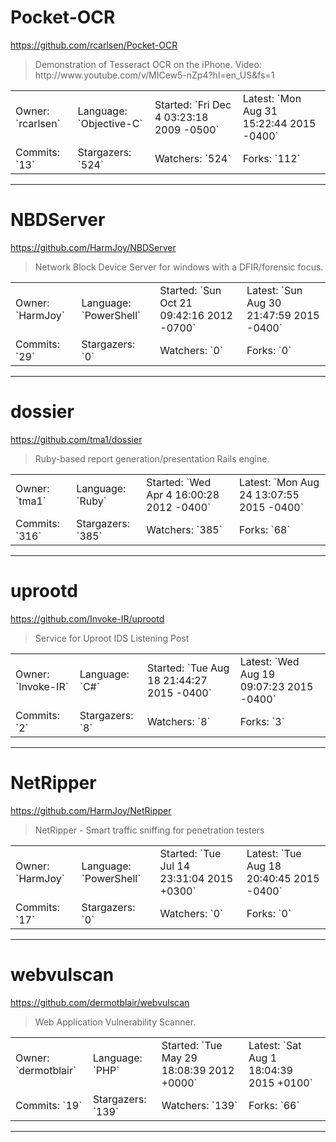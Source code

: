# Pocket-OCR

https://github.com/rcarlsen/Pocket-OCR
<blockquote>
Demonstration of Tesseract OCR on the iPhone. Video: http://www.youtube.com/v/MICew5-nZp4?hl=en_US&amp;fs=1
</blockquote>

<table>
<tr><td>Owner: `rcarlsen`</td>
    <td>Language: `Objective-C`</td>
    <td>Started: `Fri Dec 4 03:23:18 2009 -0500`</td>
    <td>Latest: `Mon Aug 31 15:22:44 2015 -0400`</td></tr>
<tr><td>Commits: `13`</td>
    <td>Stargazers: `524`</td>
    <td>Watchers: `524`</td>
    <td>Forks: `112`</td></tr>
</table>

---

# NBDServer

https://github.com/HarmJoy/NBDServer
<blockquote>
Network Block Device Server for windows with a DFIR/forensic focus.
</blockquote>

<table>
<tr><td>Owner: `HarmJoy`</td>
    <td>Language: `PowerShell`</td>
    <td>Started: `Sun Oct 21 09:42:16 2012 -0700`</td>
    <td>Latest: `Sun Aug 30 21:47:59 2015 -0400`</td></tr>
<tr><td>Commits: `29`</td>
    <td>Stargazers: `0`</td>
    <td>Watchers: `0`</td>
    <td>Forks: `0`</td></tr>
</table>

---

# dossier

https://github.com/tma1/dossier
<blockquote>
Ruby-based report generation/presentation Rails engine.
</blockquote>

<table>
<tr><td>Owner: `tma1`</td>
    <td>Language: `Ruby`</td>
    <td>Started: `Wed Apr 4 16:00:28 2012 -0400`</td>
    <td>Latest: `Mon Aug 24 13:07:55 2015 -0400`</td></tr>
<tr><td>Commits: `316`</td>
    <td>Stargazers: `385`</td>
    <td>Watchers: `385`</td>
    <td>Forks: `68`</td></tr>
</table>

---

# uprootd

https://github.com/Invoke-IR/uprootd
<blockquote>
Service for Uproot IDS Listening Post
</blockquote>

<table>
<tr><td>Owner: `Invoke-IR`</td>
    <td>Language: `C#`</td>
    <td>Started: `Tue Aug 18 21:44:27 2015 -0400`</td>
    <td>Latest: `Wed Aug 19 09:07:23 2015 -0400`</td></tr>
<tr><td>Commits: `2`</td>
    <td>Stargazers: `8`</td>
    <td>Watchers: `8`</td>
    <td>Forks: `3`</td></tr>
</table>

---

# NetRipper

https://github.com/HarmJoy/NetRipper
<blockquote>
NetRipper - Smart traffic sniffing for penetration testers
</blockquote>

<table>
<tr><td>Owner: `HarmJoy`</td>
    <td>Language: `PowerShell`</td>
    <td>Started: `Tue Jul 14 23:31:04 2015 +0300`</td>
    <td>Latest: `Tue Aug 18 20:40:45 2015 -0400`</td></tr>
<tr><td>Commits: `17`</td>
    <td>Stargazers: `0`</td>
    <td>Watchers: `0`</td>
    <td>Forks: `0`</td></tr>
</table>

---

# webvulscan

https://github.com/dermotblair/webvulscan
<blockquote>
Web Application Vulnerability Scanner.
</blockquote>

<table>
<tr><td>Owner: `dermotblair`</td>
    <td>Language: `PHP`</td>
    <td>Started: `Tue May 29 18:08:39 2012 +0000`</td>
    <td>Latest: `Sat Aug 1 18:04:39 2015 +0100`</td></tr>
<tr><td>Commits: `19`</td>
    <td>Stargazers: `139`</td>
    <td>Watchers: `139`</td>
    <td>Forks: `66`</td></tr>
</table>

---

